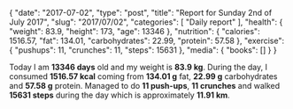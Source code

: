 {
    "date": "2017-07-02",
    "type": "post",
    "title": "Report for Sunday 2nd of July 2017",
    "slug": "2017\/07\/02",
    "categories": [
        "Daily report"
    ],
    "health": {
        "weight": 83.9,
        "height": 173,
        "age": 13346
    },
    "nutrition": {
        "calories": 1516.57,
        "fat": 134.01,
        "carbohydrates": 22.99,
        "protein": 57.58
    },
    "exercise": {
        "pushups": 11,
        "crunches": 11,
        "steps": 15631
    },
    "media": {
        "books": []
    }
}

Today I am <strong>13346 days</strong> old and my weight is <strong>83.9 kg</strong>. During the day, I consumed <strong>1516.57 kcal</strong> coming from <strong>134.01 g</strong> fat, <strong>22.99 g</strong> carbohydrates and <strong>57.58 g</strong> protein. Managed to do <strong>11 push-ups</strong>, <strong>11 crunches</strong> and walked <strong>15631 steps</strong> during the day which is approximately <strong>11.91 km</strong>.
